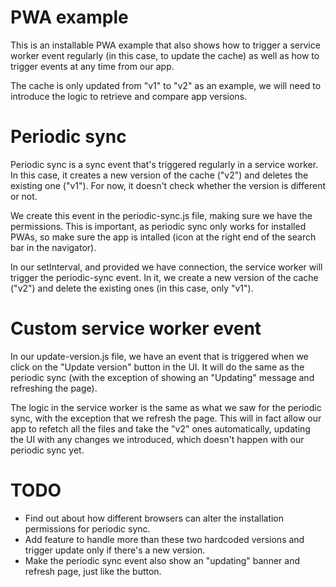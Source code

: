 # PWA example

This is an installable PWA example that also shows how to trigger a service worker event regularly (in this case, to update the cache) as well as how to trigger events at any time from our app.

The cache is only updated from "v1" to "v2" as an example, we will need to introduce the logic to retrieve and compare app versions.

# Periodic sync

Periodic sync is a sync event that's triggered regularly in a service worker. In this case, it creates a new version of the cache ("v2") and deletes the existing one ("v1"). For now, it doesn't check whether the version is different or not.

We create this event in the periodic-sync.js file, making sure we have the permissions. This is important, as periodic sync only works for installed PWAs, so make sure the app is intalled (icon at the right end of the search bar in the navigator). 

In our setInterval, and provided we have connection, the service worker will trigger the periodic-sync event. In it, we create a new version of the cache ("v2") and delete the existing ones (in this case, only "v1").

# Custom service worker event

In our update-version.js file, we have an event that is triggered when we click on the "Update version" button in the UI. It will do the same as the periodic sync (with the exception of showing an "Updating" message and refreshing the page).

The logic in the service worker is the same as what we saw for the periodic sync, with the exception that we refresh the page. This will in fact allow our app to refetch all the files and take the "v2" ones automatically, updating the UI with any changes we introduced, which doesn't happen with our periodic sync yet.

# TODO
- Find out about how different browsers can alter the installation permissions for periodic sync.
- Add feature to handle more than these two hardcoded versions and trigger update only if there's a new version.
- Make the periodic sync event also show an "updating" banner and refresh page, just like the button.
